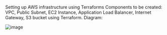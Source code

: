 Setting up AWS infrastructure using Terraforms
Components to be created:
VPC, Public Subnet, EC2 Instance, Application Load Balancer, Internet Gateway, S3 bucket using Terraform.
Diagram:

![image](https://github.com/VinayakJ76/Terraform-AWS-deployment/assets/138783432/40bcc4e6-ecde-4ab0-8ab6-4d8e6ce1ac36)
